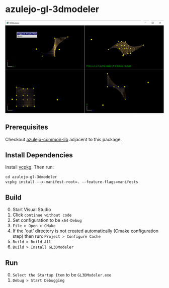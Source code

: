 ﻿
# azulejo-gl-3dmodeler

![GL3DModeler.png](./GL3DModeler.png)

## Prerequisites

Checkout [azulejo-common-lib](https://github.com/miclomba/azulejo-common-lib) adjacent to this package.

## Install Dependencies

Install [vcpkg](https://github.com/microsoft/vcpkg). Then run:

```
cd azulejo-gl-3dmodeler
vcpkg install --x-manifest-root=. --feature-flags=manifests
```

## Build

0. Start Visual Studio
1. Click `continue without code`
2. Set configuration to be `x64-Debug`
3. `File > Open > CMake`
4. If the 'out' directory is not created automatically (Cmake configuration step) then run: `Project > Configure Cache`
5. `Build > Build All`
6. `Build > Install GL3DModeler`

## Run

0. `Select the Startup Item` to be `GL3DModeler.exe`
1. `Debug > Start Debugging`
